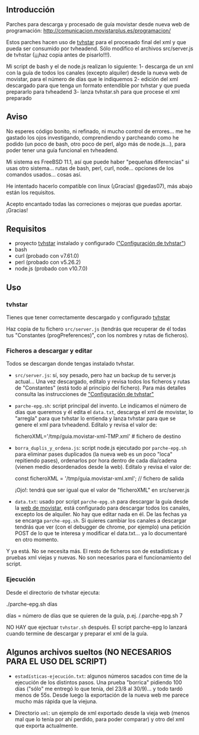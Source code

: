 ## Introducción
Parches para descarga y procesado de guía movistar desde nueva web de programación: http://comunicacion.movistarplus.es/programacion/

Estos parches hacen uso de [tvhstar](https://github.com/LuisPalacios/tvhstar) para el procesado final del xml y que pueda ser consumido por tvheadend. Sólo modifico el archivos src/server.js de tvhstar (¡¡¡haz copia antes de pisarlo!!!).

Mi script de bash y el de node.js realizan lo siguiente:
1- descarga de un xml con la guía de todos los canales (excepto alquiler) desde la nueva web de movistar, para el número de días que le indiquemos
2- edición del xml descargado para que tenga un formato entendible por tvhstar y que pueda prepararlo para tvheadend
3- lanza tvhstar.sh para que procese el xml preparado

## Aviso
No esperes código bonito, ni refinado, ni mucho control de errores... me he gastado los ojos investigando, comprendiendo y parcheando como he podido (un poco de bash, otro poco de perl, algo más de node.js...), para poder tener una guía funcional en tvheadend.

Mi sistema es FreeBSD 11.1, así que puede haber "pequeñas diferencias" si usas otro sistema... rutas de bash, perl, curl, node... opciones de los comandos usados... cosas así.

He intentado hacerlo compatible con linux (¡Gracias! @gedas07), más abajo están los requisitos.

Acepto encantado todas las correciones o mejoras que puedas aportar. ¡Gracias!

## Requisitos
- proyecto [tvhstar](https://github.com/LuisPalacios/tvhstar) instalado y configurado (["Configuración de tvhstar"](https://github.com/LuisPalacios/tvhstar/blob/master/README.md#configuraci%C3%B3n))
- bash
- curl (probado con v7.61.0)
- perl (probado con v5.26.2)
- node.js (probado con v10.7.0)

## Uso

### tvhstar
Tienes que tener correctamente descargado y configurado [tvhstar](https://github.com/LuisPalacios/tvhstar)

Haz copia de tu fichero `src/server.js` (tendrás que recuperar de él todas tus "Constantes (progPreferences)", con los nombres y rutas de ficheros).

### Ficheros a descargar y editar
Todos se descargan donde tengas instalado tvhstar.

- `src/server.js`: sí, soy pesado, pero haz un backup de tu server.js actual... Una vez descargado, edítalo y revisa todos los ficheros y rutas de "Constantes" (está todo al principio del fichero). Para más detalles consulta las instrucciones de ["Configuración de tvhstar"](https://github.com/LuisPalacios/tvhstar/blob/master/README.md#configuraci%C3%B3n)

- `parche-epg.sh`: script principal del invento. Le indicamos el número de días que queremos y él edita el `data.txt`, descarga el xml de movistar, lo "arregla" para que tvhstar lo entienda y lanza tvhstar para que se genere el xml para tvheadend. Edítalo y revisa el valor de:

    ficheroXML='/tmp/guia.movistar-xml-TMP.xml' # fichero de destino
	
- `borra_duplis_y_ordena.js`: script node.js ejecutado por `parche-epg.sh` para eliminar pases duplicados (la nueva web es un poco "loca" repitiendo pases), ordenarlos por hora dentro de cada día/cadena (vienen medio desordenados desde la web). Edítalo y revisa el valor de:

    const ficheroXML = '/tmp/guia.movistar-xml.xml'; // fichero de salida
		
    ¡Ojo!:  tendrá que ser igual que el valor de "ficheroXML" en src/server.js
 
- `data.txt`: usado por script `parche-epg.sh` para descargar la guía desde la [web de movistar](http://comunicacion.movistarplus.es/programacion/), está configurado para descargar todos los canales, excepto los de alquiler. No hay que editar nada en él. De las fechas ya se encarga `parche-epg.sh`. Si quieres cambiar los canales a descargar tendrás que ver (con el debugger de chrome, por ejemplo) una petición POST de lo que te interesa y modificar el data.txt... ya lo documentaré en otro momento.

Y ya está. No se necesita más. El resto de ficheros son de estadísticas y pruebas xml viejas y nuevas. No son necesarios para el funcionamiento del script.

### Ejecución
Desde el directorio de tvhstar ejecuta:

 ./parche-epg.sh días
 
 días = número de días que se quieren de la guía, p.ej. /.parche-epg.sh 7

NO HAY que ejectuar `tvhstar.sh` después. El script parche-epg lo lanzará cuando termine de descargar y preparar el xml de la guía.


## Algunos archivos sueltos (NO NECESARIOS PARA EL USO DEL SCRIPT)
- `estadísticas-ejecución.txt`: algunos números sacados con time de la ejecución de los distintos pasos. Una prueba "borrica" pidiendo 100 días ("sólo" me entregó lo que tenía, del 23/8 al 30/9)... y todo tardó menos de 55s. Desde luego la exportación de la nueva web me parece mucho más rápida que la viejuna.

- Directorio `xml`: un ejemplo de xml exportado desde la vieja web (menos mal que lo tenía por ahí perdido, para poder comparar) y otro del xml que exporta actualmente.

